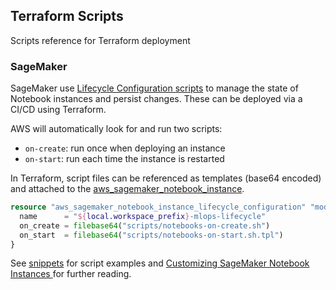 
## Terraform Scripts

Scripts reference for Terraform deployment

### SageMaker

SageMaker use [Lifecycle Configuration scripts](https://docs.aws.amazon.com/sagemaker/latest/dg/notebook-lifecycle-config.html) to manage the state of Notebook instances and persist changes. These can be deployed via a CI/CD using Terraform.

AWS will automatically look for and run two scripts:
- `on-create`: run once when deploying an instance
- `on-start`: run each time the instance is restarted

In Terraform, script files can be referenced as templates (base64 encoded) and attached to the [aws_sagemaker_notebook_instance](https://registry.terraform.io/providers/hashicorp/aws/latest/docs/resources/sagemaker_notebook_instance).


```tf
resource "aws_sagemaker_notebook_instance_lifecycle_configuration" "models_lifecycle" {
  name      = "${local.workspace_prefix}-mlops-lifecycle"
  on_create = filebase64("scripts/notebooks-on-create.sh")
  on_start  = filebase64("scripts/notebooks-on-start.sh.tpl")
}
```

See [snippets](https://github.com/aws-samples/amazon-sagemaker-notebook-instance-lifecycle-config-samples/tree/master/scripts) for script examples and [Customizing SageMaker Notebook Instances
](https://medium.com/datamindedbe/customizing-sagemaker-notebook-instances-29f919421e24) for further reading.